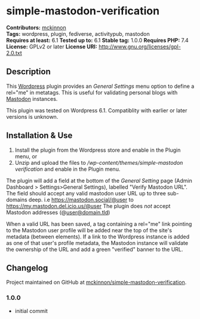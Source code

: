 # simple-mastodon-verification #
**Contributors:** [mckinnon](https://opendna.com)  
**Tags:** wordpress, plugin, fediverse, activitypub, mastodon  
**Requires at least:** 6.1
**Tested up to:** 6.1
**Stable tag:** 1.0.0
**Requires PHP:** 7.4
**License:** GPLv2 or later
**License URI:** http://www.gnu.org/licenses/gpl-2.0.txt  

## Description ##
This [Wordpress](https://wordpress.org/) plugin  provides an *General Settings* menu option to define a rel="me" in metatags. This is useful for validating personal blogs with [Mastodon](https://joinmastodon.org/) instances.

This plugin was tested on Wordpress 6.1. Compatiblity with earlier or later versions is unknown.

## Installation & Use ##
1. Install the plugin from the Wordpress store and enable in the Plugin menu, or
2. Unzip and upload the files to */wp-content/themes/simple-mastodon verification* and enable in the Plugin menu.

The plugin will add a field at the bottom of the *General Setting* page (Admin Dashboard > Settings>General Settings), labelled "Verify Mastodon URL". The field should accept any valid mastodon user URL up to three sub-domains deep. i.e https://mastodon.social/@user to https://my.mastodon.del.icio.us/@user The plugin does *not* accept Mastodon addresses (@user@domain.tld)

When a valid URL has been saved, a tag containing a rel="me" link pointing to the Mastodon user profile will be added near the top of the site's metadata (between <head> elements). If a link to the Wordpress instance is added as one of that user's profile metadata, the Mastodon instance will validate the ownership of the URL and add a green "verified" banner to the URL.

## Changelog ##

Project maintained on GitHub at [mckinnon/simple-mastodon-verification](https://github.com/mckinnon/simple-mastodon-verification).

### 1.0.0 ###

* initial commit
